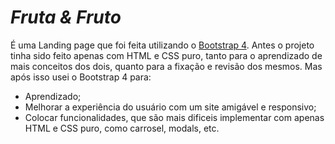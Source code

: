 <h1><i>Fruta & Fruto</i></h1>

É uma Landing page que foi feita utilizando o <a href="https://getbootstrap.com/">Bootstrap 4<a>. Antes o projeto tinha sido feito apenas com HTML e CSS puro, tanto para o aprendizado de mais conceitos dos dois, quanto para a fixação e revisão dos mesmos. Mas após isso usei o Bootstrap 4 para:
  
  <ul>
  <li>Aprendizado;</li>
  <li>Melhorar a experiência do usuário com um site amigável e responsivo;</li>
  <li>Colocar funcionalidades, que são mais dificeis implementar com apenas HTML e CSS puro, como carrosel, modals, etc.</li>
  </ul>
